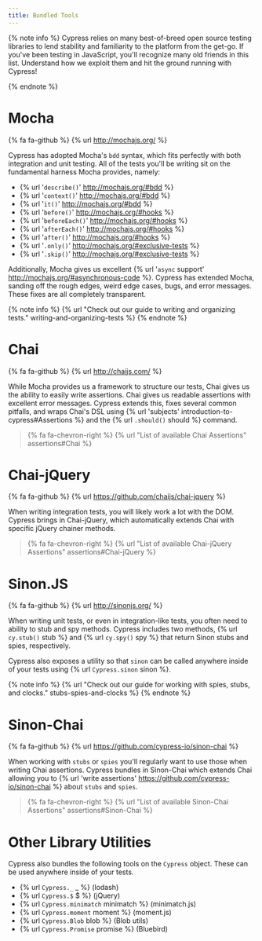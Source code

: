 ```yaml
---
title: Bundled Tools
---
```


{% note info %}
Cypress relies on many best-of-breed open source testing libraries to lend stability and familiarity to the platform from the get-go. If you've been testing in JavaScript, you'll recognize many old friends in this list. Understand how we exploit them and hit the ground running with Cypress!

{% endnote %}

# Mocha

{% fa fa-github %} {% url http://mochajs.org/ %}

Cypress has adopted Mocha's `bdd` syntax, which fits perfectly with both integration and unit testing. All of the tests you'll be writing sit on the fundamental harness Mocha provides, namely:

- {% url '`describe()`' http://mochajs.org/#bdd %}
- {% url '`context()`' http://mochajs.org/#bdd %}
- {% url '`it()`' http://mochajs.org/#bdd %}
- {% url '`before()`' http://mochajs.org/#hooks %}
- {% url '`beforeEach()`' http://mochajs.org/#hooks %}
- {% url '`afterEach()`' http://mochajs.org/#hooks %}
- {% url '`after()`' http://mochajs.org/#hooks %}
- {% url '`.only()`' http://mochajs.org/#exclusive-tests %}
- {% url '`.skip()`' http://mochajs.org/#exclusive-tests %}

Additionally, Mocha gives us excellent {% url '`async` support' http://mochajs.org/#asynchronous-code %}. Cypress has extended Mocha, sanding off the rough edges, weird edge cases, bugs, and error messages. These fixes are all completely transparent.

{% note info %}
{% url "Check out our guide to writing and organizing tests." writing-and-organizing-tests %}
{% endnote %}

# Chai

{% fa fa-github %} {% url http://chaijs.com/ %}

While Mocha provides us a framework to structure our tests, Chai gives us the ability to easily write assertions. Chai gives us readable assertions with excellent error messages. Cypress extends this, fixes several common pitfalls, and wraps Chai's DSL using {% url 'subjects' introduction-to-cypress#Assertions %} and the {% url `.should()` should %} command.

> {% fa fa-chevron-right  %} {% url "List of available Chai Assertions" assertions#Chai %}

# Chai-jQuery

{% fa fa-github %} {% url https://github.com/chaijs/chai-jquery %}

When writing integration tests, you will likely work a lot with the DOM. Cypress brings in Chai-jQuery, which automatically extends Chai with specific jQuery chainer methods.

> {% fa fa-chevron-right  %} {% url "List of available Chai-jQuery Assertions" assertions#Chai-jQuery %}

# Sinon.JS

{% fa fa-github %} {% url http://sinonjs.org/ %}

When writing unit tests, or even in integration-like tests, you often need to ability to stub and spy methods. Cypress includes two methods, {% url `cy.stub()` stub %} and {% url `cy.spy()` spy %} that return Sinon stubs and spies, respectively.

Cypress also exposes a utility so that `sinon` can be called anywhere inside of your tests using {% url `Cypress.sinon` sinon %}.

{% note info %}
{% url "Check out our guide for working with spies, stubs, and clocks." stubs-spies-and-clocks %}
{% endnote %}

# Sinon-Chai

{% fa fa-github %} {% url https://github.com/cypress-io/sinon-chai %}

When working with `stubs` or `spies` you'll regularly want to use those when writing Chai assertions. Cypress bundles in Sinon-Chai which extends Chai allowing you to {% url 'write assertions' https://github.com/cypress-io/sinon-chai %} about `stubs` and `spies`.

> {% fa fa-chevron-right  %} {% url "List of available Sinon-Chai Assertions" assertions#Sinon-Chai %}

# Other Library Utilities

Cypress also bundles the following tools on the `Cypress` object. These can be used anywhere inside of your tests.

- {% url `Cypress._` _ %} (lodash)
- {% url `Cypress.$` $ %} (jQuery)
- {% url `Cypress.minimatch` minimatch %} (minimatch.js)
- {% url `Cypress.moment` moment %} (moment.js)
- {% url `Cypress.Blob` blob %} (Blob utils)
- {% url `Cypress.Promise` promise %} (Bluebird)
